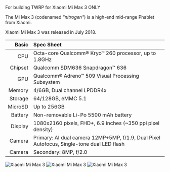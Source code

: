 For building TWRP for Xiaomi Mi Max 3 ONLY

The Mi Max 3 (codenamed _"nitrogen"_) is a high-end mid-range Phablet from Xiaomi.

Xiaomi Mi Max 3 was  released in July 2018.

Basic   | Spec Sheet
-------:|:-------------------------
CPU     | Octa-core Qualcomm® Kryo™ 260 processor, up to 1.8GHz
Chipset | Qualcomm SDM636 Snapdragon™ 636
GPU     | Qualcomm® Adreno™ 509 Visual Processing  Subsystem
Memory  | 4/6GB, Dual channel LPDDR4x
Storage | 64/128GB, eMMC 5.1
MicroSD | Up to 256GB
Battery | Non-removable Li-Po 5500 mAh battery
Display | 1080x2160 pixels, FHD+, 6.9 inches (~350 ppi pixel density)
Camera  | Primary: AI dual camera 12MP+5MP, f/1.9, Dual Pixel Autofocus, Single-tone dual LED flash
Camera  | Secondary: 8MP, f/2.0

![Xiaomi Mi Max 3](https://cdn2.gsmarena.com/vv/pics/xiaomi/xiaomi-mi-max3-1.jpg "Xiaomi Mi Max 3 - gold")
![Xiaomi Mi Max 3](https://cdn2.gsmarena.com/vv/pics/xiaomi/xiaomi-mi-max3-2.jpg "Xiaomi Mi Max 3 - black")
![Xiaomi Mi Max 3](https://cdn2.gsmarena.com/vv/pics/xiaomi/xiaomi-mi-max3-3.jpg "Xiaomi Mi Max 3 - blue")
